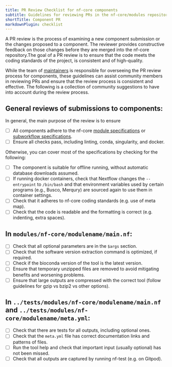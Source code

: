```yaml
---
title: PR Review Checklist for nf-core components
subtitle: Guidelines for reviewing PRs in the nf-core/modules repository
shortTitle: Component PR
markdownPlugin: checklist
---
```


A PR review is the process of examining a new component submission or the changes proposed to a component. The reviewer provides constructive feedback on those changes before they are merged into the nf-core repository.The goal of a PR review is to ensure that the code meets the coding standards of the project, is consistent and of high-quality.

While the team of [maintainers](https://github.com/orgs/nf-core/teams/maintainers/members) is responsible for overseeing the PR review process for components, these guidelines can assist community members in reviewing PRs and ensure that the review process is consistent and effective. The following is a collection of community suggestions to have into account during the review process.

## General reviews of submissions to components:

In general, the main purpose of the review is to ensure

- [ ] All components adhere to the nf-core [module specifications](/docs/contributing/component-specifications/modules) or [subworkflow specifications](/docs/contributing/component-specifications/subworkflows).
- [ ] Ensure all checks pass, including linting, conda, singularity, and docker.

Otherwise, you can cover most of the specifications by checking for the following:

- [ ] The component is suitable for offline running, without automatic database downloads assumed.
- [ ] If running docker containers, check that Nextflow changes the `--entrypoint` to `/bin/bash` and that environment variables used by certain programs (e.g., Busco, Merqury) are sourced again to use them in container settings.
- [ ] Check that it adheres to nf-core coding standards (e.g. use of meta map).
- [ ] Check that the code is readable and the formatting is correct (e.g. indenting, extra spaces).

## In `modules/nf-core/modulename/main.nf`:

- [ ] Check that all optional parameters are in the `$args` section.
- [ ] Check that the software version extraction command is optimized, if required.
- [ ] Check if the bioconda version of the tool is the latest version.
- [ ] Ensure that temporary unzipped files are removed to avoid mitigating benefits and worsening problems.
- [ ] Ensure that large outputs are compressed with the correct tool (follow guidelines for gzip vs bzip2 vs other options).

## In `../tests/modules/nf-core/modulename/main.nf` and `../tests/modules/nf-core/modulename/meta.yml`:

- [ ] Check that there are tests for all outputs, including optional ones.
- [ ] Check that the `meta.yml` file has correct documentation links and patterns of files.
- [ ] Run the tool help and check that important input (usually optional) has not been missed.
- [ ] Check that all outputs are captured by running nf-test (e.g. on Gitpod).
